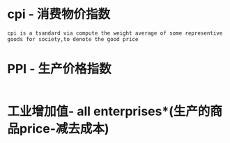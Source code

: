 




# cpi - 消费物价指数
```
cpi is a tsandard via compute the weight average of some representive  goods for society,to denote the good price
```

# PPI - 生产价格指数
```

```
# 工业增加值- all enterprises*(生产的商品price-减去成本)
